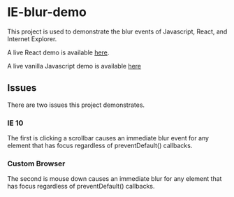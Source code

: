 # IE-blur-demo

This project is used to demonstrate the blur events of Javascript, React, and Internet Explorer.

A live React demo is available [here](https://stephenesser.github.io/ie-blur-demo-react/).

A live vanilla Javascript demo is available [here](https://stephenesser.github.io/ie-blur-demo-react/demo.html)

## Issues

There are two issues this project demonstrates.

### IE 10

The first is clicking a scrollbar causes an immediate blur event for any element that has focus regardless of preventDefault() callbacks.

### Custom Browser

The second is mouse down causes an immediate blur for any element that has focus regardless of preventDefault() callbacks.
